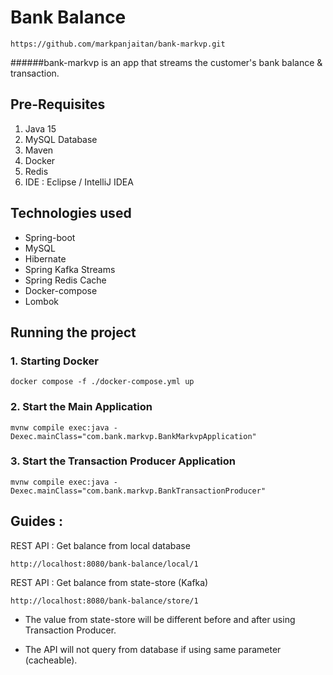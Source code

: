 # Bank Balance

```shell
https://github.com/markpanjaitan/bank-markvp.git
```
######bank-markvp is an app that streams the customer's bank balance & transaction.

## Pre-Requisites
1. Java 15
2. MySQL Database
3. Maven
4. Docker
5. Redis
6. IDE : Eclipse / IntelliJ IDEA

## Technologies used
* Spring-boot
* MySQL
* Hibernate
* Spring Kafka Streams
* Spring Redis Cache
* Docker-compose
* Lombok

## Running the project

### 1. Starting Docker
```shell
docker compose -f ./docker-compose.yml up
```
### 2. Start the Main Application
```shell
mvnw compile exec:java -Dexec.mainClass="com.bank.markvp.BankMarkvpApplication"
```
### 3. Start the Transaction Producer Application
```shell
mvnw compile exec:java -Dexec.mainClass="com.bank.markvp.BankTransactionProducer"
```

## Guides :
REST API : Get balance from local database

```
http://localhost:8080/bank-balance/local/1
```
REST API : Get balance from state-store (Kafka)

```
http://localhost:8080/bank-balance/store/1
```

* The value from state-store will be different before and after using Transaction Producer.

* The API will not query from database if using same parameter (cacheable).

